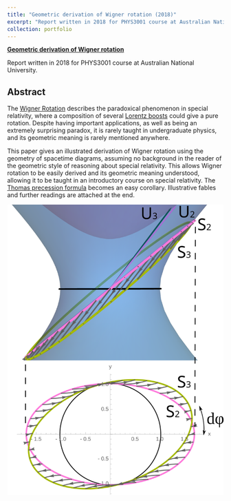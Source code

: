 ```yaml
---
title: "Geometric derivation of Wigner rotation (2018)"
excerpt: "Report written in 2018 for PHYS3001 course at Australian National University. Derives the <a href="https://en.wikipedia.org/wiki/Wigner_rotation">Wigner rotation</a> geometrically."
collection: portfolio
---
```


**[Geometric derivation of Wigner rotation](http://yuxi-liu-1995.github.io/files/notes/wigner_rotation/wigner_rotation_complete.pdf)**

Report written in 2018 for PHYS3001 course at Australian National University.

**Abstract**
----
The [Wigner Rotation](https://en.wikipedia.org/wiki/Wigner_rotation) describes the paradoxical phenomenon in special relativity, where a composition of several [Lorentz boosts](https://en.wikipedia.org/wiki/Lorentz_transformation) could give a pure rotation. Despite having important applications, as well as being an extremely surprising paradox, it is rarely taught in undergraduate physics, and its geometric meaning is rarely mentioned anywhere.

This paper gives an illustrated derivation of Wigner rotation using the geometry of spacetime diagrams, assuming no background in the reader of the geometric style of reasoning about special relativity. This allows Wigner rotation to be easily derived and its geometric meaning understood, allowing it to be taught in an introductory course on special relativity. The [Thomas precession formula](https://en.wikipedia.org/wiki/Thomas_precession) becomes an easy corollary. Illustrative fables and further readings are attached at the end.

![Image summary.](/files/notes/wigner_rotation/2_3_lorentz_trans_combined.svg)
